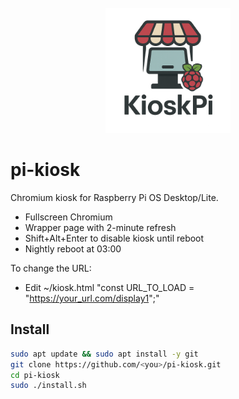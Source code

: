 <br />
<div align="center">
  <a href="https://github.com/Robertsheesh/KioskPi">
    <img src="logo.png" alt="Logo" width="200" height="200">
  </a>
</div>

# pi-kiosk

Chromium kiosk for Raspberry Pi OS Desktop/Lite.
- Fullscreen Chromium
- Wrapper page with 2-minute refresh
- Shift+Alt+Enter to disable kiosk until reboot
- Nightly reboot at 03:00

To change the URL:
- Edit ~/kiosk.html "const URL_TO_LOAD = "https://your_url.com/display1";"

## Install
```bash
sudo apt update && sudo apt install -y git
git clone https://github.com/<you>/pi-kiosk.git
cd pi-kiosk
sudo ./install.sh
